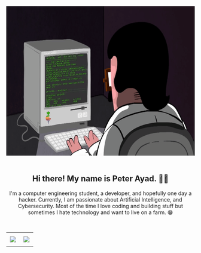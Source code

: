 <div align="center">
  <img height="400" src="https://raw.githubusercontent.com/PeterAyad/PeterAyad/main/programming.gif">
  </div>

</br>

<h2 align="center">Hi there! My name is Peter Ayad. 👋🏻</h2>
<p align="center"> I'm a computer engineering student, a developer, and hopefully one day a hacker. Currently, I am passionate about Artificial Intelligence, and Cybersecurity. Most of the time I love coding and building stuff but sometimes I hate technology and want to live on a farm. 😁</p>

</br>

<!-- <h2 align="center">Languages & Tools</h2>
<div align="center">
<img alt="C++" height="50" src="https://img.icons8.com/color/48/000000/c-plus-plus-logo.png"> &nbsp; &nbsp;
<img alt="JavaScript"  height="50" src="https://raw.githubusercontent.com/github/explore/80688e429a7d4ef2fca1e82350fe8e3517d3494d/topics/javascript/javascript.png">   &nbsp; &nbsp;
<img alt="Python"  height="50" src="https://img.icons8.com/color/48/000000/python.png"> &nbsp; &nbsp;
<img alt="Php"  height="50" src="https://raw.githubusercontent.com/github/explore/ccc16358ac4530c6a69b1b80c7223cd2744dea83/topics/php/php.png"> &nbsp; &nbsp;
<img alt="jQuery"  height="50" src="https://img.icons8.com/ios-filled/50/000000/jquery.png"> &nbsp; &nbsp;
<img alt="Bootstrap"  height="50" src="https://img.icons8.com/color/48/000000/bootstrap.png"> &nbsp; &nbsp;
<img alt="Flask"  height="50" src="https://raw.githubusercontent.com/github/explore/80688e429a7d4ef2fca1e82350fe8e3517d3494d/topics/flask/flask.png"> &nbsp; &nbsp;
</div>   -->

<!-- <div  align="center" style="display:flex"> -->
<!--   <img align=right src="https://github-readme-stats.vercel.app/api?show_icons=true&count_private=true&theme=midnight-purple&username=peterayad" /> -->
<!--   <img src="https://github-readme-stats.vercel.app/api/top-langs/?theme=midnight-purple&username=peterayad&langs_count=14&layout=compact&hide=css,html,typescript,scss,c,objective-c,jupyter%20notebook&exclude_repo=" /> -->
<!-- <img align=right src="https://github-profile-summary-cards.vercel.app/api/cards/profile-details?username=peterayad&theme=github_dark" />
<img align=left src="https://github-profile-summary-cards.vercel.app/api/cards/most-commit-language?username=peterayad&theme=github_dark" />
</div> -->

<div id="image-table">
    <table>
	    <tr>
    	    <td style="padding:10px">
        	    <img align=right src="https://github-profile-summary-cards.vercel.app/api/cards/profile-details?username=peterayad&theme=github_dark" />
      	    </td>
            <td style="padding:10px">
              <img align=left src="https://github-profile-summary-cards.vercel.app/api/cards/most-commit-language?username=peterayad&theme=github_dark" />
            </td>
        </tr>
    </table>
</div>

